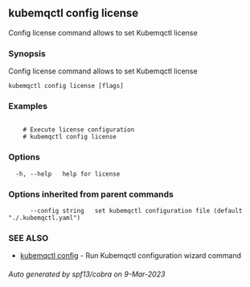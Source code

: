 ## kubemqctl config license

Config license command allows to set Kubemqctl license

### Synopsis

Config license command allows to set Kubemqctl license

```
kubemqctl config license [flags]
```

### Examples

```

	# Execute license configuration
	# kubemqctl config license

```

### Options

```
  -h, --help   help for license
```

### Options inherited from parent commands

```
      --config string   set kubemqctl configuration file (default "./.kubemqctl.yaml")
```

### SEE ALSO

* [kubemqctl config](kubemqctl_config.md)	 - Run Kubemqctl configuration wizard command

###### Auto generated by spf13/cobra on 9-Mar-2023
